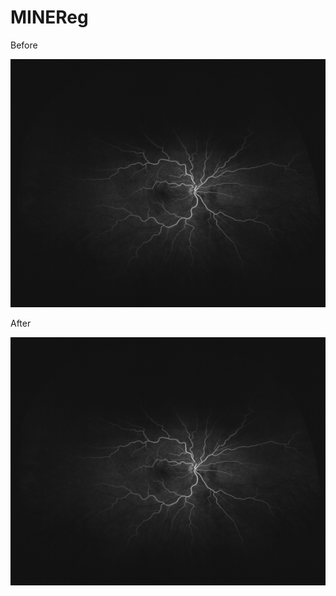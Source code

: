# MINEReg
Before

![Before](https://github.com/abnan/MINEReg/blob/master/images/before_compressed.gif "Before")

After

![After](https://github.com/abnan/MINEReg/blob/master/images/after_compressed.gif "After")

